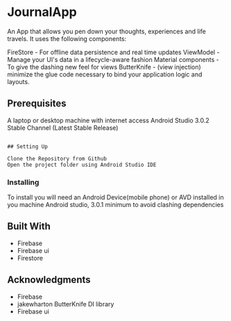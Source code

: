 # JournalApp
An App that allows you pen down your thoughts, experiences and life travels. It uses the following components:

FireStore - For offline data persistence and real time updates
ViewModel - Manage your UI's data in a lifecycle-aware fashion
Material components - To give the dashing new feel for views
ButterKnife - (view injection) minimize the glue code necessary to bind your application logic and layouts.


## Prerequisites

A laptop or desktop machine with internet access
Android Studio 3.0.2 Stable Channel (Latest Stable Release)
```

## Setting Up

Clone the Repository from Github
Open the project folder using Android Studio IDE
```

### Installing

To install you will need an Android Device(mobile phone) or AVD installed in you machine
Android studio, 3.0.1 minimum to avoid clashing dependencies

## Built With

* Firebase 
* Firebase ui
* Firestore


## Acknowledgments

* Firebase
* jakewharton ButterKnife DI library
* Firebase ui
